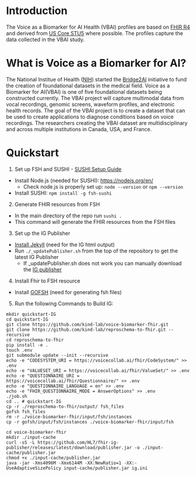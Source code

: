 # Introduction
The Voice as a Biomarker for AI Health (VBAI) profiles are based on [FHIR R4](http://hl7.org/fhir/R4/index.html) and derived from [US Core STU5](http://hl7.org/fhir/us/core/STU5/) where possible. The profiles capture the data collected in the VBAI study.


# What is Voice as a Biomarker for AI?
The National Institue of Health ([NIH](https://www.nih.gov/)) started the [Bridge2AI](https://commonfund.nih.gov/bridge2ai) initiative to fund the creation of foundational datasets in the medical field. Voice as a Biomarker for AI(VBAI) is one of five foundational datasets being constructed currently. The VBAI project will capture multimodal data from vocal recordings, genomic screens, waveform profiles, and electronic health records. The goal of the VBAI project is to create a dataset that can be used to create applications to diagnose conditions based on voice recordings. The researchers creating the VBAI dataset are multidisciplinary and across multiple institutions in Canada, USA, and France.

# Quickstart

1. Set up FSH and SUSHI - [SUSHI Setup Guide](https://fshschool.org/docs/sushi/installation/)
- Install Node.js (needed for SUSHI): https://nodejs.org/en/
  - Check node.js is properly set up: `node --version` or `npm --version`
- Install SUSHI: `npm install -g fsh-sushi`

2. Generate FHIR resources from FSH
- In the main directory of the repo run `sushi .`
- This command will generate the FHIR resources from the FSH files


3. Set up the IG Publisher
- [Install Jekyll](https://jekyllrb.com/docs/installation/) (need for the IG html output)
- Run `./_updatePublisher.sh` from the top of the repository to get the latest IG Publisher
  - If _updatePublisher.sh does not work you can manually download the [IG publisher](https://github.com/HL7/fhir-ig-publisher/releases/latest/download/publisher.jar.)


4. Install Fhir to FSH resource
- Install [GOFSH](https://github.com/FHIR/GoFSH]) (need for generating fsh files)


5. Run the following Commands to Build IG:
```
mkdir quickstart-IG
cd quickstart-IG
git clone https://github.com/kind-lab/voice-biomarker-fhir.git
git clone https://github.com/kind-lab/reproschema-to-fhir.git --recursive
cd reproschema-to-fhir
pip install -e .
touch .env
git submodule update --init --recursive
echo -e "CODESYSTEM_URI = https://voicecollab.ai/fhir/CodeSystem/" >> .env
echo -e "VALUESET_URI = https://voicecollab.ai/fhir/ValueSet/" >> .env
echo -e "QUESTIONNAIRE_URI = https://voicecollab.ai/fhir/Questionnaire/" >> .env
echo -e "QUESTIONNAIRE_LANGUAGE = en" >> .env
echo -e "FHIR_QUESTIONNAIRE_MODE = AnswerOptions" >> .env
./job.sh
cd .. # quickstart-IG
cp -r ./reproschema-to-fhir/output/ fsh_files
gofsh fsh_files
rm -r ./voice-biomarker-fhir/input/fsh/instances
cp -r gofsh/input/fsh/instances ./voice-biomarker-fhir/input/fsh

cd voice-biomarker-fhir
mkdir ./input-cache
curl -sS -L https://github.com/HL7/fhir-ig-publisher/releases/latest/download/publisher.jar -o ./input-cache/publisher.jar
chmod +x ./input-cache/publisher.jar
java -jar -Xms4096M -Xmx6144M -XX:NewRatio=1 -XX:-UseAdaptiveSizePolicy input-cache/publisher.jar ig.ini
```